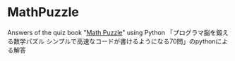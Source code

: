 # MathPuzzle
Answers of the quiz book "[Math Puzzle](https://www.shoeisha.co.jp/book/detail/9784798142456)" using Python
「プログラマ脳を鍛える数学パズル シンプルで高速なコードが書けるようになる70問」のpythonによる解答

